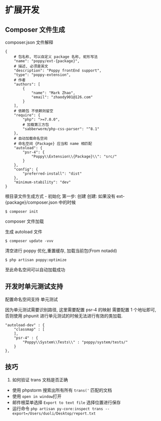 # 扩展开发

## Composer 文件生成

composer.json 文件解释

```
{
    # 包名称, 可以自定义 package 名称, 蛇形写法
    "name": "poppy/ext-{package}",
    # 描述, 必须是英文
    "description": "Poppy frontEnd support",
    "type": "poppy-extension",
    # 作者
    "authors": [
        {
            "name": "Mark Zhao",
            "email": "zhaody901@126.com"
        }
    ],
    # 依赖包 不依赖则留空
    "require": {
        "php": ">=7.0.0",
        # 加载第三方包
        "sabberworm/php-css-parser": "^8.1"
    },
    # 自动加载命名空间
    # 命名空间 {Package} 应当和 name 相匹配
    "autoload": {
        "psr-4": {
            "Poppy\\Extension\\{Package}\\": "src/"
        }
    },
    "config": {
        "preferred-install": "dist"
    },
    "minimum-stability": "dev"
}
```

根目录文件生成方式 - 初始化 第一步: 创建 创建: 如果没有
ext-{package}/composer.json 中的时候

```
$ composer init
```

composer 文件加载

生成 autoload 文件

```
$ composer update -vvv
```

清空进行 poppy 优化,重置缓存, 加载当前包(From notadd)

```
$ php artisan poppy:optimize
```

至此命名空间可以自动加载成功

## 开发时单元测试支持

配置命名空间支持 单元测试

因为单元测试需要识别路径, 这里需要配置 psr-4 的映射 需要配置 1 个地址即可, 否则使用 phpunit 进行单元测试的时候无法进行有效的类加载.

```
"autoload-dev" : {
    "classmap" : [
    ],
    "psr-4" : {
        "Poppy\\System\\Tests\\" : "poppy/system/tests/"
    }
},
```

## 技巧

1. 如何验证 trans 文档是否正确

-   使用 phpstorm 搜索出所有所有 `trans('` 匹配的文档
-   使用 `open in window`打开
-   邮件根菜单选择 `Export to text file` 选择位置进行保存
-   运行命令 `php artisan py-core:inspect trans --export=/Users/duoli/Desktop/report.txt`
